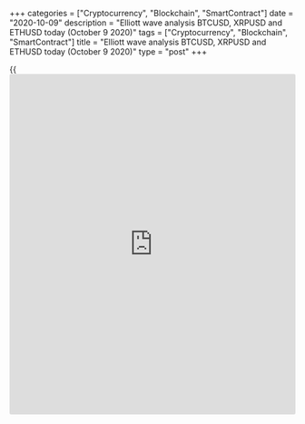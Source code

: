 +++
categories = ["Cryptocurrency", "Blockchain", "SmartContract"]
date = "2020-10-09"
description = "Elliott wave analysis BTCUSD, XRPUSD and ETHUSD today (October 9 2020)"
tags = ["Cryptocurrency", "Blockchain", "SmartContract"]
title = "Elliott wave analysis BTCUSD, XRPUSD and ETHUSD today (October 9 2020)"
type = "post"
+++

{{<iframe id="large-banner" src="https://www.bounty.group/#slide=17.0" width="100%" height="600" scrolling="no" style="border: 0px solid rgb(216, 221, 230); border-radius: 3px;">}}

2020-10-09

2020-10-09

Short-term forecast for BTCUSD, XRPUSD and ETHUSD 09.10.2020Roman Onegin

I welcome my readers!

I have prepared a short-term cryptocurrency forecast based on Elliott
wave analysis of Bitcoin, Ripple, and Ethereum. I suggest entry signals
to trade each cryptocurrency.

All cryptocurrency pairs are forming the bullish impulse sub-waves of a
smaller degree, which are half-complete. Therefore, one could enter long
trades on the Bitcoin, Ripple, Ethereum.

The article covers the following subjects:

##  **Elliott wave Bitcoin analysis**

 ****

The BTCUSD market continues forming the bullish double zigzag, with the
final wave (Y) developing as a double combination inside. The sub-waves
W and X have completed, the final wave Y is still unfolding. It is
composed of three motive sub-waves [a]-[b]-[c]. At the time of writing,
the impulse wave [c] has been half-complete, so, the price should
continue rising in wave [c] towards level 11315.

### Trading plan for [BTCUSD][1] today:

Buy 10639.75, TP 11315.00

* * *

##  **Elliott wave Ripple analysis**

 ****

The XRPUSD market continues forming the simple down zigzag A-B-C. Wave A
has completed as a five-wave impulse [1]-[2]-[3]-[4]-[5]. There is now
developing the bullish correction B as a standard zigzag [a]-[b]-[c].
The upward impulse wave [c] should continue rising to a level of 0.266,
it is the final leg of the zigzag.

### Trading plan for **[XRPUSD][2]** today:

Buy 0.250, TP 0.266

* * *

##  **Elliott wave Ethereum analysis**

 ****

There is now forming the final impulse wave that is a part of the down
zigzag A-B-C. The bearish impulse wave [1] finished, and the market is
now rising in the corrective wave [2]. Correction [2] is composed of the
sub-waves (A)-(B)-(C). The first two legs of the zigzag look complete,
so the ETHUSD market should be rising in the final wave (C) towards the
level of 374.61.

### Trading plan  **[ETHUSD][3] **today:

Buy 348.82, TP 374.61

* * *

P.S. Did you like my article? Share it in social networks: it will be
the best “thank you" :)

Ask me questions and comment below. I’ll be glad to answer your
questions and give necessary explanations.

 **Useful links:**

  * I recommend trying to trade with a reliable broker [here][4]. The system allows you to trade by yourself or copy successful traders from all across the globe.
  * Use my promo-code BLOG for getting deposit bonus 50% on LiteForex platform. Just enter this code in the appropriate field while [depositing][5] your trading account.
  * Telegram chat for traders: <t.me/liteforexengchat>. We are sharing the signals and trading experience
  * Telegram channel with high-quality analytics, Forex reviews, training articles, and other useful things for traders <t.me/liteforex>

The content of this article reflects the author’s opinion and does not
necessarily reflect the official position of LiteForex. The material
published on this page is provided for informational purposes only and
should not be considered as the provision of investment advice for the
purposes of Directive 2004/39/EC.

Rate this article:

{{value}}

( {{count}} {{title}} )

   1. my.liteforex.com/trading/chart?symbol=BTCUSD
   2. my.liteforex.com/trading/chart?symbol=XRPUSD
   3. my.liteforex.com/trading/chart?symbol=ETHUSD
   4. my.liteforex.com/?category=analysts-opinions&slug=short-term-forecast-for-[BTC](https://www.playgroundfx.com/blog/who-is-the-creator-of-bitcoin/)usd-xrpusd-and-ethusd-09102020&openPopup=%2Fregistration%2Fpopup&utm_source=blog&utm_medium=article&utm_campaign=bonus
   5. my.liteforex.com/deposit/?category=analysts-opinions&slug=short-term-forecast-for-[BTC](https://www.playgroundfx.com/blog/who-is-the-creator-of-bitcoin/)usd-xrpusd-and-ethusd-09102020&promo_code=BLOG&utm_source=blog&utm_medium=article&utm_campaign=bonus